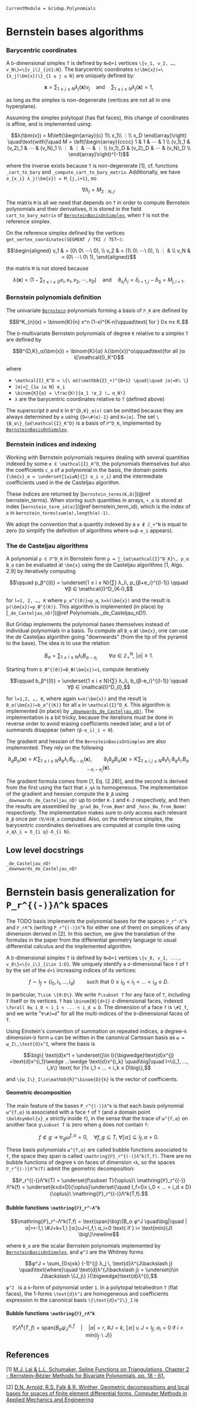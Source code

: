 ```@meta
CurrentModule = Gridap.Polynomials
```

# Bernstein bases algorithms

### Barycentric coordinates

A ``D``-dimensional simplex ``T`` is defined by ``N=D+1`` vertices ``\{v_1,
v_2, …, v_N\}=\{v_i\}_{i∈1:N}``. The barycentric coordinates
``λ(\bm{x})=\{λ_j(\bm{x})\}_{1 ≤ j ≤ N}`` are uniquely
defined by:
```math
\bm{x} = ∑_{1 ≤ j ≤ N} λ_j(\bm{x})v_j \quad\text{and}\quad
∑_{1≤ j≤ N} λ_j(\bm{x}) = 1,
```
as long as the simplex is non-degenerate (vertices are not all in one
hyperplane).

Assuming the simplex polytopal (has flat faces), this change of coordinates is
affine, and is implemented using:
```math
λ(\bm{x}) = M\left(\begin{array}{c} 1\\ x_1\\ ⋮\\ x_D \end{array}\right)
\quad\text{with}\quad M =
\left(\begin{array}{cccc}
1 & 1 & ⋯ & 1 \\
(v_1)_1 & (v_2)_1  & ⋯ & (v_N)_1  \\
⋮  & ⋮   & ⋯ & ⋮   \\
(v_1)_D & (v_2)_D  & ⋯ & (v_N)_D  \\
\end{array}\right)^{-1}
```
where the inverse exists because ``T`` is non-degenerate [1], cf. functions
`_cart_to_bary` and `_compute_cart_to_bary_matrix`. Additionally, we have
``∂_{x_i} λ_j(\bm{x}) = M_{j,i+1}``, so
```math
∇ λ_j = M_{2:N, j}.
```
The matrix ``M`` is all we need that depends on ``T`` in order to compute
Bernstein polynomials and their derivatives, it is stored in the field
`cart_to_bary_matrix` of [`BernsteinBasisOnSimplex`](@ref), when ``T`` is not
the reference simplex.

On the reference simplex defined by the vertices `get_vertex_coordinates(SEGMENT / TRI / TET⋯)`:
```math
\begin{aligned}
v_1     & = (0\ 0\ ⋯\ 0), \\
v_2     & = (1\ 0\ ⋯\ 0), \\
⋮  &         \\
v_N     & = (0\ ⋯\ 0\ 1),
\end{aligned}
```
the matrix ``M`` is not stored because
```math
λ(\bm{x}) = \Big(1-∑_{1≤ i≤ D} x_i, x_1, x_2, ⋯, x_D\Big)
\quad\text{and}\quad
∂_{x_i} λ_j = δ_{i+1,j} - δ_{1j} = M_{j,i+1}.
```

### Bernstein polynomials definition

The univariate [`Bernstein`](@ref) polynomials forming a basis of ``ℙ_K``
are defined by
```math
B^K_{n}(x) = \binom{K}{n} x^n (1-x)^{K-n}\qquad\text{ for } 0≤ n≤ K.
```

The ``D``-multivariate Bernstein polynomials of degree ``K`` relative to a
simplex ``T`` are defined by
```math
B^{D,K}_α(\bm{x}) = \binom{K}{α} λ(\bm{x})^α\qquad\text{for all }α ∈\mathcal{I}_K^D
```
where
- ``\mathcal{I}_K^D = \{\ α∈(\mathbb{Z}_+)^{D+1} \quad|\quad |α|=K\ \}``
- ``|α|=∑_{1≤ i≤ N} α_i``
- ``\binom{K}{α} = \frac{K!}{α_1 !α_2 !… α_N!}``
- ``λ`` are the barycentric coordinates relative to ``T`` (defined above)

The superscript ``D`` and ``K`` in ``B^{D,K}_α(x)`` can be omitted because they
are always determined by ``α`` using ``{D=\#(α)-1}`` and ``K=|α|``. The set
``\{B_α\}_{α∈\mathcal{I}_K^D}`` is a basis of ``ℙ^D_K``, implemented by
[`BernsteinBasisOnSimplex`](@ref).

### Bernstein indices and indexing

Working with Bernstein polynomials requires dealing with several quantities
indexed by some ``α ∈ \mathcal{I}_K^D``, the polynomials themselves but also the
coefficients ``c_α`` of a polynomial in the basis, the domain points
``{\bm{x}_α = \underset{1≤i≤N}{∑} α_i v_i}`` and the intermediate
coefficients used in the de Casteljau algorithm.

These indices are returned by [`bernstein_terms(K,D)`](@ref bernstein_terms).
When storing such quantities in arrays, ``∙_α`` is stored at index
[`bernstein_term_id(α)`](@ref bernstein_term_id), which is the index of `α`
in `bernstein_terms(sum(α),length(α)-1)`.

We adopt the convention that a quantity indexed by a ``α ∉ ℤ_+^N`` is equal to
zero (to simplify the definition of algorithms where ``α=β-e_i`` appears).

### The de Casteljau algorithms

A polynomial ``p ∈ ℙ^D_K`` in Bernstein form ``p = ∑_{α∈\mathcal{I}^D_K}\, p_α
B_α`` can be evaluated at ``\bm{x}`` using the de Casteljau algorithms
[1, Algo. 2.9] by iteratively computing
```math
\qquad p_β^{(l)} = \underset{1 ≤ i ≤ N}{∑} λ_i\, p_{β+e_i}^{(l-1)} \qquad ∀β ∈ \mathcal{I}^D_{K-l},
```
for ``l=1, 2, …, K`` where ``p_α^{(0)}=p_α``, ``λ=λ(\bm{x})`` and the
result is ``p(\bm{x})=p_𝟎^{(K)}``. This algorithm is implemented (in
place) by [`_de_Casteljau_nD!`](@ref Polynomials._de_Casteljau_nD!).

But Gridap implements the polynomial bases themselves instead of individual
polynomials in a basis. To compute all ``B_α`` at ``\bm{x}``, one can
use the de Casteljau algorithm going "downwards" (from the tip of the pyramid
to the base). The idea is to use the relation
```math
B_α = ∑_{1 ≤ i ≤ N} λ_i B_{α-e_i}\qquad ∀α ∈ ℤ_+^N,\ |α|≥1.
```

Starting from ``b_𝟎^{(0)}=B_𝟎(\bm{x})=1``, compute iteratively
```math
\qquad b_β^{(l)} = \underset{1 ≤ i ≤ N}{∑} λ_i\, b_{β-e_i}^{(l-1)} \qquad ∀β ∈ \mathcal{I}^D_{l},
```
for ``l=1,2, …, K``, where again ``λ=λ(\bm{x})`` and the result is
``B_α(\bm{x})=b_α^{(K)}`` for all ``α`` in ``\mathcal{I}^D_K``. This
algorithm is implemented (in place) by [`_downwards_de_Casteljau_nD!`](@ref).
The implementation is a bit tricky, because the iterations must be done in
reverse order to avoid erasing coefficients needed later, and a lot of summands
disappear (when ``(β-e_i)_i < 0``).

The gradient and hessian of the `BernsteinBasisOnSimplex` are also implemented.
They rely on the following
```math
∂_q B_α(\bm{x}) = K\!∑_{1 ≤ i ≤ N} ∂_qλ_i\, B_{α-e_i}(\bm{x}),\qquad
∂_t ∂_q B_α(\bm{x}) = K\!∑_{1 ≤ i,j ≤ N} ∂_tλ_j\, ∂_qλ_i\, B_{α-e_i-e_j}(\bm{x}).
```
The gradient formula comes from [1, Eq. (2.28)], and the second is derived from
the first using the fact that ``∂_qλ`` is homogeneous. The implementation of
the gradient and hessian compute the ``B_β`` using
`_downwards_de_Casteljau_nD!` up to order ``K-1`` and ``K-2`` respectively, and
then the results are assembled by `_grad_Bα_from_Bαm!` and
`_hess_Bα_from_Bαmm!` respectively. The implementation makes sure to only
access each relevant ``B_β`` once per ``(∇/H)B_α`` computed. Also, on the
reference simplex, the barycentric coordinates derivatives are computed at
compile time using ``∂_qλ_i = δ_{i q}-δ_{i N}``.

## Low level docstrings

```@docs
_de_Casteljau_nD!
_downwards_de_Casteljau_nD!
```

# Bernstein basis generalization for ``P_r^{(-)}Λ^k`` spaces

The TODO basis implements the polynomial bases for the spaces ``ℙ_r^-Λ^k`` and
``ℙ_rΛ^k`` (writing ``P_r^{(-)}Λ^k`` for either one of them) on simplices of
any dimension derived in [2]. In this section, we give the translation of the
formulas in the paper from the differential geometry language to usual
differential calculus and the implemented algorithm.

A ``D``-dimensional simplex ``T`` is defined by ``N=D+1`` vertices ``\{v_0, v_1,
..., v_D\}=\{v_i\}_{i\in 1:D}``. We uniquely identify a ``d``-dimensional face
``f`` of ``T`` by the set of the ``d+1`` increasing indices of its vertices:
```math
f\sim I_f = \{i_0, i_1, ..., i_d\} \qquad\text{such that } 0≤ i_0 < i_1 < ... <i_d≤ D .
```
In particular, ``T\sim \{0:D\}``. We write ``f\subset T`` for any face of
``T``, including ``T`` itself or its vertices.
``T`` has ``\binom{N}{d+1}`` ``d``-dimensional faces, indexed ``\forall 0≤ i_0
< i_1 < ... < i_d ≤ D``. The dimension of a face ``f`` is ``\#I_f``, and we
write "``∀\#J=d``" for all the multi-indices of the ``D``-dimensional faces of
``T``.

Using Einstein's convention of summation on repeated indices, a degree-``k``
dimension-``D`` form ``ω`` can be written in the canonical Cartesian basis as
``ω = ω_I\,\text{d}x^I``, where the basis is
```math
\big\{ \text{d}x^I = \underset{j\in I}{\bigwedge}\text{d}x^{j}
=\text{d}x^{i_1}\wedge ...\wedge \text{d}x^{i_k} \quad\big|\quad I=\{i_1, ...,
i_k\} \text{ for }1≤ i_1 < ... < i_k ≤ D\big\},
```
and ``\{ω_I\}_I\in\mathbb{R}^\binom{D}{k}`` is the vector of coefficients.


#### Geometric decomposition
The main feature of the bases ``P_r^{(-)}Λ^k`` is that each basis polynomial
``ω^{f,α}`` is associated with a face ``f`` of ``T`` (and a domain point
``\boldsymbol{x}_α`` strictly inside ``f``), in the sense that the trace of
``ω^{f,α}`` on another face ``g\subset T`` is zero when ``g`` does not contain
``f``:
```math
f\not\subset g\ \rightarrow\ \text{tr}_g ω^{f,α} = 0, \quad\forall f,g \subseteq T,\ \forall \llbracket α\rrbracket\subseteq I_f, α>0.
```
These basis polynomials ``ω^{f,α}`` are called bubble functions associated to
``f``, the space they span is called ``\mathring{ℙ}_r^{(-)}Λ^k(T,f)``. There
are no bubble functions of degree ``k`` on faces of dimension ``<k``, so the
spaces ``ℙ_r^{(-)}Λ^k(T)`` admit the geometric decomposition:
```math
ℙ_r^{(-)}Λ^k(T) = \underset{f\subset T}{\oplus}\ \mathring{ℙ}_r^{(-)}Λ^k(f)
= \underset{k≤d≤D}{\oplus}\underset{\quad I_f=0≤ i_0 < ... < i_d ≤ D}{\oplus}\ \mathring{ℙ}_r^{(-)}Λ^k(T,f).
```

#### Bubble functions ``\mathring{ℙ}_r^-Λ^k``
```math
\mathring{ℙ}_r^-Λ^k(T,f) = \text{span}\big\{B_α φ^J \quad\big|\quad |α|=r-1,\ \#J=k+1,\ ⟦α⟧∪J=I_f,\ α_i=0 \text{ if } i< \text{min}(J) \big\}\newline
```
where ``B_α`` are the scalar Bernstein polynomials implemented by
[`BernsteinBasisOnSimplex`](@ref), and ``φ^J`` are the Whitney forms
```math
φ^J = \sum_{0≤j≤k} (-1)^{j} λ_j \, \text{d}λ^{J\backslash j} \quad\text{where}\quad
\text{d}λ^{J\backslash j} = \underset{i\in J\backslash \{J_j\} }{\bigwedge}\text{d}λ^{i},
```
``φ^J `` is a ``k``-form of polynomial order ``1``. In a polytopal tetrahedron
``T`` (flat faces), the 1-forms ``\text{d}λ^i`` are homogeneous and coefficients
expression in the canonical basis ``\{\text{d}x^I\}_I`` is
```math
```


#### Bubble functions ``\mathring{ℙ}_rΛ^k``
```math
\mathring{ℙ}_rΛ^k(T,f) = \text{span}\big\{B_α ψ_J^{α,f} \quad\big|\quad |α|=r,\ \#J=k,\ ⟦α⟧∪J=I_f,\ α_i=0 \text{ if } i< \text{min}(I_f \backslash J) \big\}
```

```math
```

## References

[1] [M.J. Lai & L.L. Schumaker, Spline Functions on Triangulations, Chapter 2 - Bernstein–Bézier Methods for Bivariate Polynomials, pp. 18 - 61.](https://doi.org/10.1017/CBO9780511721588.003)

[2] [D.N. Arnold, R.S. Falk & R. Winther, Geometric decompositions and local bases for spaces of finite element differential forms, Computer Methods in Applied Mechanics and Engineering](https://doi.org/10.1016/j.cma.2008.12.017)



